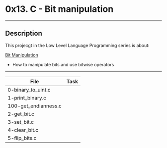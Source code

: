 # 0x13. C - Bit manipulation
---
## Description

This projecgt in the Low Level Language Programming series is about:

[Bit Manipulation](https://www.eskimo.com/~scs/cclass/int/sx4ab.html)
* How to manipulate bits and use bitwise operators

---
File|Task
---|---
0-binary_to_uint.c | 
1-print_binary.c | 
100-get_endianness.c | 
2-get_bit.c | 
3-set_bit.c | 
4-clear_bit.c | 
5-flip_bits.c | 

